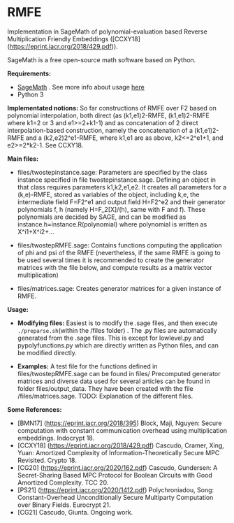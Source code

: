 # RMFE 
Implementation in SageMath of polynomial-evaluation based Reverse Multiplication Friendly Embeddings ([CCXY18] (https://eprint.iacr.org/2018/429.pdf)).

SageMath is a free open-source math software based on Python.

**Requirements:**
- [SageMath](https://www.sagemath.org/download.html) . See more info about usage [here](https://doc.sagemath.org/html/en/faq/faq-usage.html)
- Python 3

**Implementated notions:**
So far constructions of RMFE over F2 based on polynomial interpolation, both direct (as (k1,e1)2-RMFE, (k1,e1)2-RMFE where k1=2 or 3 and e1>=2+k1-1) and as concatenation of 2 direct interpolation-based construction, namely the concatenation of a (k1,e1)2-RMFE and a (k2,e2)2^e1-RMFE, where k1,e1 are as above, k2<=2^e1+1, and e2>=2*k2-1. See CCXY18.

**Main files:**
 - files/twostepinstance.sage:
 Parameters are specified by the class instance specified in file twostepinstance.sage. Defining an object in that class requires parameters k1,k2,e1,e2. It creates all parameters for a (k,e)-RMFE, stored as variables of the object, including k,e, the intermediate field F=F2^e1 and output field H=F2^e2 and their generator polynomials f, h (namely H=F_2[X]/(h), same with F and f). These polynomials are decided by SAGE, and can be modified as instance.h=instance.R(polynomial) where polynomial is written as X^i1+X^i2+...

 - files/twostepRMFE.sage:
 Contains functions computing the application of phi and psi of the RMFE (nevertheless, if the same RMFE is going to be used several times it is recommended to create the generator matrices with the file below, and compute results as a matrix vector multiplication)

 - files/matrices.sage:
 Creates generator matrices for a given instance of RMFE.



**Usage:**
 
 - **Modifying files:**
 Easiest is to modify the .sage files, and then execute `./preparse.sh`(within the /files folder) . The .py files are automatically generated from the .sage files. 
This is except for lowlevel.py and pypolyfunctions.py which are directly written as Python files, and can be modified directly.
 
 - **Examples:**
 A test file for the functions defined in files/twostepRMFE.sage can be found in files/
 Precomputed generator matrices and diverse data used for several articles can be found in folder files/output_data. They have been created with the file /files/matrices.sage. TODO: Explanation of the different files.
  
**Some References:**
 - [BMN17] (https://eprint.iacr.org/2018/395) Block, Maji, Nguyen: Secure computation with constant communication overhead using multiplication embeddings. Indocrypt 18.
 - [CCXY18] (https://eprint.iacr.org/2018/429.pdf) Cascudo, Cramer, Xing, Yuan: Amortized Complexity of Information-Theoretically Secure MPC Revisited. Crypto 18. 
 - [CG20] (https://eprint.iacr.org/2020/162.pdf) Cascudo, Gundersen: A Secret-Sharing Based MPC Protocol for Boolean Circuits with Good Amortized Complexity. TCC 20.
 - [PS21] (https://eprint.iacr.org/2020/1412.pdf) Polychroniadou, Song: Constant-Overhead Unconditionally Secure Multiparty Computation over Binary Fields. Eurocrypt 21.
 - [CG21] Cascudo, Giunta. Ongoing work. 




